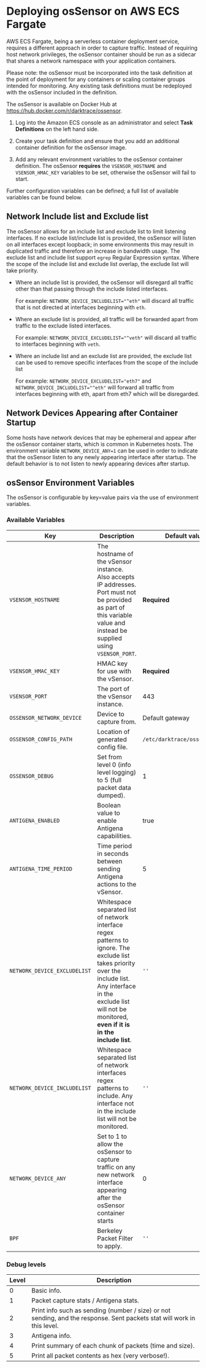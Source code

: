 # Deploying osSensor on AWS ECS Fargate

AWS ECS Fargate, being a serverless container deployment service, requires a different approach in order to capture traffic. Instead of requiring host network privileges, the osSensor container should be run as a sidecar that shares a network namespace with your application containers.

Please note: the osSensor must be incorporated into the task definition at the point of deployment for any containers or scaling container groups intended for monitoring. Any existing task definitions must be redeployed with the osSensor included in the definition.

The osSensor is available on Docker Hub at https://hub.docker.com/r/darktrace/ossensor.

  1. Log into the Amazon ECS console as an administrator and select **Task Definitions** on the left hand side.

  2. Create your task definition and ensure that you add an additional container definition for the osSensor image.

  3. Add any relevant environment variables to the osSensor container definition. The osSensor **requires** the `VSENSOR_HOSTNAME` and `VSENSOR_HMAC_KEY` variables to be set, otherwise the osSensor will fail to start.

Further configuration variables can be defined; a full list of available variables can be found below.

## Network Include list and Exclude list

The osSensor allows for an include list and exclude list to limit listening interfaces. If no exclude list/include list is provided, the osSensor will listen on all interfaces except loopback; in some environments this may result in duplicated traffic and therefore an increase in bandwidth usage. The exclude list and include list support `egrep` Regular Expression syntax. Where the scope of the include list and exclude list overlap, the exclude list will take priority.

+ Where an include list is provided, the osSensor will disregard all traffic other than that passing through the include listed interfaces.

  For example: `NETWORK_DEVICE_INCLUDELIST="^eth"` will discard all traffic that is not directed at interfaces beginning with `eth`.

+ Where an exclude list is provided, all traffic will be forwarded apart from traffic to the exclude listed interfaces.

  For example: `NETWORK_DEVICE_EXCLUDELIST="^veth"` will discard all traffic to interfaces beginning with `veth`.

+ Where an include list and an exclude list are provided, the exclude list can be used to remove specific interfaces from the scope of the include list

  For example: `NETWORK_DEVICE_EXCLUDELIST="eth7"` and `NETWORK_DEVICE_INCLUDELIST="^eth"` will forward all traffic from interfaces beginning with eth, apart from eth7 which will be disregarded.

## Network Devices Appearing after Container Startup

Some hosts have network devices that may be ephemeral and appear after the osSensor container starts, which is common in Kubernetes hosts. The environment variable `NETWORK_DEVICE_ANY=1` can be used in order to indicate that the osSensor listen to any newly appearing interface after startup. The default behavior is to not listen to newly appearing devices after startup.



## osSensor Environment Variables

The osSensor is configurable by key=value pairs via the use of environment variables.

### Available Variables

| Key                          | Description                                                                                                                                                                                                                     | Default value                 |
| ---------------------------- | ------------------------------------------------------------------------------------------------------------------------------------------------------------------------------------------------------------------------------- | ----------------------------- |
| `VSENSOR_HOSTNAME`           | The hostname of the vSensor instance. Also accepts IP addresses. Port must not be provided as part of this variable value and instead be supplied using `VSENSOR_PORT`.                                                                                                                                                                                           | **Required**                  |
| `VSENSOR_HMAC_KEY`           | HMAC key for use with the vSensor.                                                                                                                                                                                              | **Required**                  |
| `VSENSOR_PORT`               | The port of the vSensor instance.                                                                                                                                                                                               | 443                           |
| `OSSENSOR_NETWORK_DEVICE`    | Device to capture from.                                                                                                                                                                                                         | Default gateway               |
| `OSSENSOR_CONFIG_PATH`       | Location of generated config file.                                                                                                                                                                                              | `/etc/darktrace/ossensor.cfg` |
| `OSSENSOR_DEBUG`             | Set from level 0 (info level logging) to 5 (full packet data dumped).                                                                                                                                                           | 1                             |
| `ANTIGENA_ENABLED`           | Boolean value to enable Antigena capabilities.                                                                                                                                                                                  | true                          |
| `ANTIGENA_TIME_PERIOD`       | Time period in seconds between sending Antigena actions to the vSensor.                                                                                                                                                         | 5                             |
| `NETWORK_DEVICE_EXCLUDELIST` | Whitespace separated list of network interface regex patterns to ignore. The exclude list takes priority over the include list. Any interface in the exclude list will not be monitored, **even if it is in the include list**. | `''`                          |
| `NETWORK_DEVICE_INCLUDELIST` | Whitespace separated list of network interfaces regex patterns to include. Any interface not in the include list will not be monitored.                                                                                         | `''`                          |
| `NETWORK_DEVICE_ANY`         | Set to 1 to allow the osSensor to capture traffic on any new network interface appearing after the osSensor container starts                                                                                                    | 0                             |
| `BPF`                        | Berkeley Packet Filter to apply.                                                                                                                                                                                                | `''`                          |

### Debug levels

| Level | Description                                                                                                             |
| ----- | ----------------------------------------------------------------------------------------------------------------------- |
| 0     | Basic info.                                                                                                             |
| 1     | Packet capture stats / Antigena stats.                                                                                  |
| 2     | Print info such as sending (number / size) or not sending, and the response. Sent packets stat will work in this level. |
| 3     | Antigena info.                                                                                                          |
| 4     | Print summary of each chunk of packets (time and size).                                                                 |
| 5     | Print all packet contents as hex (very verbose!).                                                                       |
